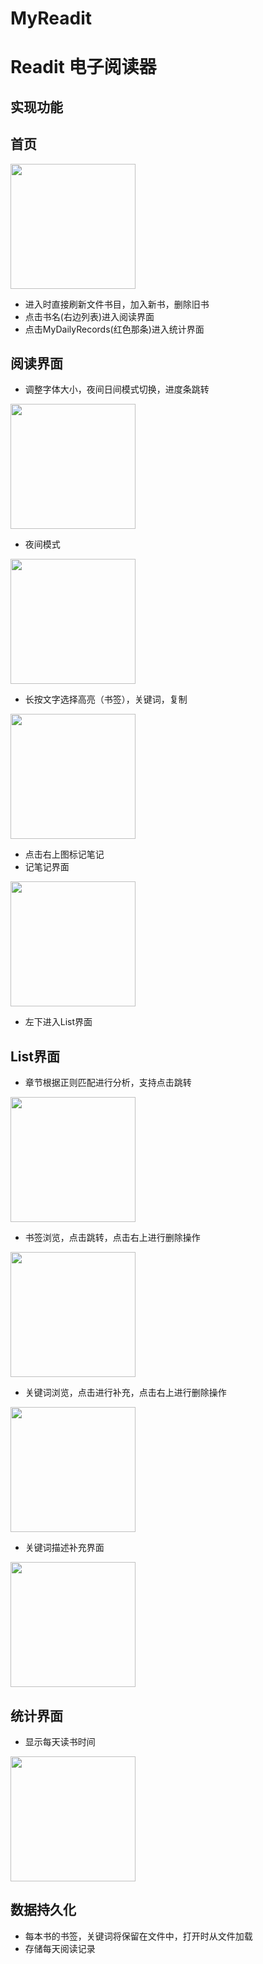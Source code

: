 # MyReadit
# Readit 电子阅读器
## 实现功能
## 首页
<img src="pictures/Enter.png" width="200"> 

* 进入时直接刷新文件书目，加入新书，删除旧书
* 点击书名(右边列表)进入阅读界面
* 点击MyDailyRecords(红色那条)进入统计界面
 


## 阅读界面

* 调整字体大小，夜间日间模式切换，进度条跳转
<img src="pictures/Functions.png" width="200">

* 夜间模式
<img src="pictures/Night.png" width="200">

* 长按文字选择高亮（书签），关键词，复制
<img src="pictures/4Functions.png" width="200">

* 点击右上图标记笔记
* 记笔记界面
<img src="pictures/Note.png" width="200">

* 左下进入List界面

## List界面

 * 章节根据正则匹配进行分析，支持点击跳转
<img src="pictures/Chapter.png" width="200">

 * 书签浏览，点击跳转，点击右上进行删除操作
<img src="pictures/Night.png" width="200">

 * 关键词浏览，点击进行补充，点击右上进行删除操作
<img src="pictures/Keywords.png" width="200">

* 关键词描述补充界面
<img src="pictures/KeywordDetails.png" width="200">

## 统计界面
 * 显示每天读书时间
<img src="pictures/Records.png" width="200">

## 数据持久化
 * 每本书的书签，关键词将保留在文件中，打开时从文件加载
 * 存储每天阅读记录

